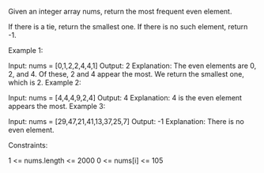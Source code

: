 Given an integer array nums, return the most frequent even element.

If there is a tie, return the smallest one. If there is no such element, return -1.



Example 1:

Input: nums = [0,1,2,2,4,4,1]
Output: 2
Explanation:
The even elements are 0, 2, and 4. Of these, 2 and 4 appear the most.
We return the smallest one, which is 2.
Example 2:

Input: nums = [4,4,4,9,2,4]
Output: 4
Explanation: 4 is the even element appears the most.
Example 3:

Input: nums = [29,47,21,41,13,37,25,7]
Output: -1
Explanation: There is no even element.


Constraints:

1 <= nums.length <= 2000
0 <= nums[i] <= 105
